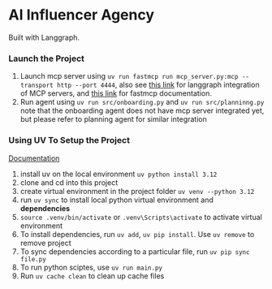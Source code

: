 # AI Influencer Agency
Built with Langgraph.

### Launch the Project
1. Launch mcp server using ```uv run fastmcp run mcp_server.py:mcp --transport http --port 4444```, also see [this link](https://github.com/langchain-ai/langchain-mcp-adapters) for langgraph integration of MCP servers, and [this link](https://github.com/jlowin/fastmcp) for fastmcp documentation.
2. Run agent using ```uv run src/onboarding.py``` and ```uv run src/planninng.py``` note that the onboarding agent does not have mcp server integrated yet, but please refer to planning agent for similar integration

### Using UV To Setup the Project
[Documentation](https://docs.astral.sh/uv/)
1. install uv on the local environment ```uv python install 3.12```
2. clone and cd into this project
3. create virtual environment in the project folder ```uv venv --python 3.12```
4. run ```uv sync``` to install local python virtual environment and **dependencies**
5. ```source .venv/bin/activate``` or ```.venv\Scripts\activate``` to activate virtual environment
6. To install dependencies, run ```uv add```, ```uv pip install```. Use ```uv remove``` to remove project
7. To sync dependencies according to a particular file, run ```uv pip sync file.py```
8. To run python sciptes, use ```uv run main.py```
9. Run ```uv cache clean``` to clean up cache files
